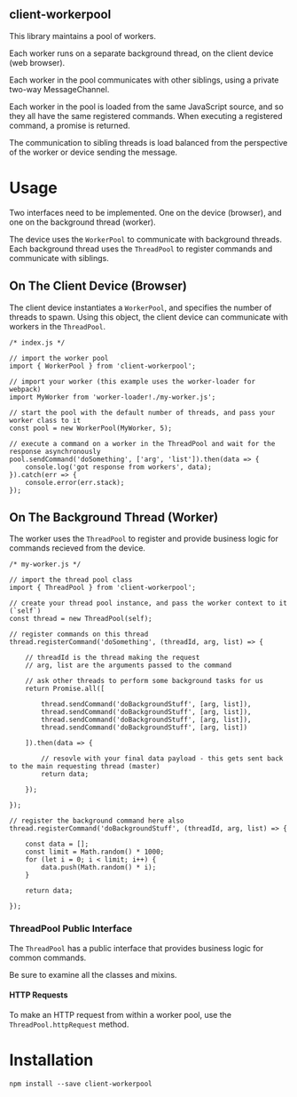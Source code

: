 client-workerpool
---------------------

This library maintains a pool of workers.

Each worker runs on a separate background thread, on the client device (web browser).

Each worker in the pool communicates with other siblings, using a private two-way MessageChannel. 

Each worker in the pool is loaded from the same JavaScript source, and so they all have the same registered commands. When executing a registered command, a promise is returned.

The communication to sibling threads is load balanced from the perspective of the worker or device sending the message.

# Usage

Two interfaces need to be implemented. One on the device (browser), and one on the background thread (worker).

The device uses the `WorkerPool` to communicate with background threads.  Each background thread uses the `ThreadPool` to register commands and communicate with siblings.

## On The Client Device (Browser)

The client device instantiates a `WorkerPool`, and specifies the number of threads to spawn. Using this object, the client device can communicate with workers in the `ThreadPool`.

```
/* index.js */

// import the worker pool 
import { WorkerPool } from 'client-workerpool';

// import your worker (this example uses the worker-loader for webpack)
import MyWorker from 'worker-loader!./my-worker.js';

// start the pool with the default number of threads, and pass your worker class to it
const pool = new WorkerPool(MyWorker, 5);

// execute a command on a worker in the ThreadPool and wait for the response asynchronously
pool.sendCommand('doSomething', ['arg', 'list']).then(data => {
    console.log('got response from workers', data);
}).catch(err => {
    console.error(err.stack);
});
```

## On The Background Thread (Worker)

The worker uses the `ThreadPool` to register and provide business logic for commands recieved from the device.

```
/* my-worker.js */

// import the thread pool class
import { ThreadPool } from 'client-workerpool';

// create your thread pool instance, and pass the worker context to it (`self`)
const thread = new ThreadPool(self);

// register commands on this thread
thread.registerCommand('doSomething', (threadId, arg, list) => {

    // threadId is the thread making the request
    // arg, list are the arguments passed to the command
    
    // ask other threads to perform some background tasks for us
    return Promise.all([
        
        thread.sendCommand('doBackgroundStuff', [arg, list]),
        thread.sendCommand('doBackgroundStuff', [arg, list]),
        thread.sendCommand('doBackgroundStuff', [arg, list]),
        thread.sendCommand('doBackgroundStuff', [arg, list])
        
    ]).then(data => { 
        
        // resovle with your final data payload - this gets sent back to the main requesting thread (master)
        return data;
        
    });
    
});

// register the background command here also
thread.registerCommand('doBackgroundStuff', (threadId, arg, list) => {

    const data = [];
    const limit = Math.random() * 1000;
    for (let i = 0; i < limit; i++) {
        data.push(Math.random() * i);
    }
    
    return data;

});

```

### ThreadPool Public Interface

The `ThreadPool` has a public interface that provides business logic for common commands. 

Be sure to examine all the classes and mixins.

#### HTTP Requests

To make an HTTP request from within a worker pool, use the `ThreadPool.httpRequest` method.

# Installation

`npm install --save client-workerpool`
